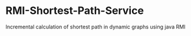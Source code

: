 # RMI-Shortest-Path-Service
Incremental calculation of shortest path in dynamic graphs using java RMI
